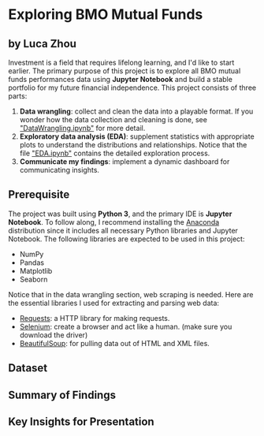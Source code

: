 # Exploring BMO Mutual Funds
## by Luca Zhou

Investment is a field that requires lifelong learning, and I'd like to start earlier. The primary purpose of this project is to explore all BMO mutual funds performances data using **Jupyter Notebook** and build a stable portfolio for my future financial independence. This project consists of three parts:

1. **Data wrangling**: collect and clean the data into a playable format. If you wonder how the data collection and cleaning is done, see ["DataWrangling.ipynb"](https://github.com/chefZau/Exploring-BMO-MFunds/blob/main/DataWrangling.ipynb) for more detail.
2. **Exploratory data analysis (EDA)**: supplement statistics with appropriate plots to understand the distributions and relationships. Notice that the file ["EDA.ipynb"](https://github.com/chefZau/Exploring-BMO-MFunds/blob/main/EDA.ipynb) contains the detailed exploration process.
3. **Communicate my findings**: implement a dynamic dashboard for communicating insights.

## Prerequisite

The project was built using **Python 3**, and the primary IDE is **Jupyter Notebook**. To follow along, I recommend installing the [Anaconda](https://docs.anaconda.com/anaconda/install/index.html) distribution since it includes all necessary Python libraries and Jupyter Notebook. The following libraries are expected to be used in this project:

* NumPy
* Pandas
* Matplotlib
* Seaborn

Notice that in the data wrangling section, web scraping is needed. Here are the essential libraries I used for extracting and parsing web data:

* [Requests](https://docs.python-requests.org/en/master/): a HTTP library for making requests.
* [Selenium](https://selenium-python.readthedocs.io): create a browser and act like a human. (make sure you download the driver)
* [BeautifulSoup](https://www.crummy.com/software/BeautifulSoup/bs4/doc/): for pulling data out of HTML and XML files.

## Dataset


## Summary of Findings


## Key Insights for Presentation

